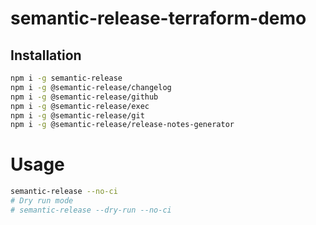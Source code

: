 # semantic-release-terraform-demo

## Installation

```bash
npm i -g semantic-release
npm i -g @semantic-release/changelog
npm i -g @semantic-release/github
npm i -g @semantic-release/exec
npm i -g @semantic-release/git
npm i -g @semantic-release/release-notes-generator
```

# Usage

```bash
semantic-release --no-ci
# Dry run mode
# semantic-release --dry-run --no-ci
```


